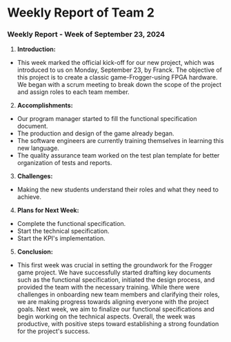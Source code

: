 # Weekly Report of Team 2
### Weekly Report - Week of September 23, 2024

1. **Introduction:**  
- This week marked the official kick-off for our new project, which was introduced to us on Monday, September 23, by Franck. The objective of this project is to create a classic game-Frogger-using FPGA hardware. We began with a scrum meeting to break down the scope of the project and assign roles to each team member.

2. **Accomplishments:**  
- Our program manager started to fill the functional specification document.  
- The production and design of the game already began.  
- The software engineers are currently training themselves in learning this new language.  
- The quality assurance team worked on the test plan template for better organization of tests and reports.

3. **Challenges:**  
- Making the new students understand their roles and what they need to achieve.

4. **Plans for Next Week:**  
- Complete the functional specification.  
- Start the technical specification.  
- Start the KPI's implementation.

5. **Conclusion:**  
- This first week was crucial in setting the groundwork for the Frogger game project. We have successfully started drafting key documents such as the functional specification, initiated the design process, and provided the team with the necessary training. While there were challenges in onboarding new team members and clarifying their roles, we are making progress towards aligning everyone with the project goals. Next week, we aim to finalize our functional specifications and begin working on the technical aspects. Overall, the week was productive, with positive steps toward establishing a strong foundation for the project's success.
